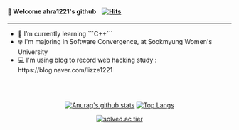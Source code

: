 #### 👋 Welcome ahra1221's github &nbsp;&nbsp; [![Hits](https://hits.seeyoufarm.com/api/count/incr/badge.svg?url=https%3A%2F%2Fgithub.com%2Fahra1221&count_bg=%2379C83D&title_bg=%23555555&icon=&icon_color=%23E7E7E7&title=hits&edge_flat=false)](https://hits.seeyoufarm.com)

<hr>

<ul>
  <li>🌱 I’m currently learning ```C++```  </li>
  <li>❄️ I'm majoring in Software Convergence, at Sookmyung Women's University </li>
  <li>💻 I'm using blog to record web hacking study : https://blog.naver.com/lizze1221 </li>
</ul>

<br><br>
<div align=center>

[![Anurag's github stats](https://github-readme-stats.vercel.app/api?username=ahra1221&show_icons=true&theme=graywhite)](https://github.com/ahra1221/github-readme-stats)
[![Top Langs](https://github-readme-stats.vercel.app/api/top-langs/?username=ahra1221&layout=compact&theme=graywhite)](https://github.com/ahra1221/github-readme-stats)

[![solved.ac tier](http://mazassumnida.wtf/api/v2/generate_badge?boj=lizze1221)](https://solved.ac/lizze1221)

</div>
<!--
**ahra1221/ahra1221** is a ✨ _special_ ✨ repository because its `README.md` (this file) appears on your GitHub profile.

Here are some ideas to get you started:

- 🔭 I’m currently working on ...
- 🌱 I’m currently learning ...
- 👯 I’m looking to collaborate on ...
- 🤔 I’m looking for help with ...
- 💬 Ask me about ...
- 📫 How to reach me: ...
- 😄 Pronouns: ...
- ⚡ Fun fact: ...
-->
